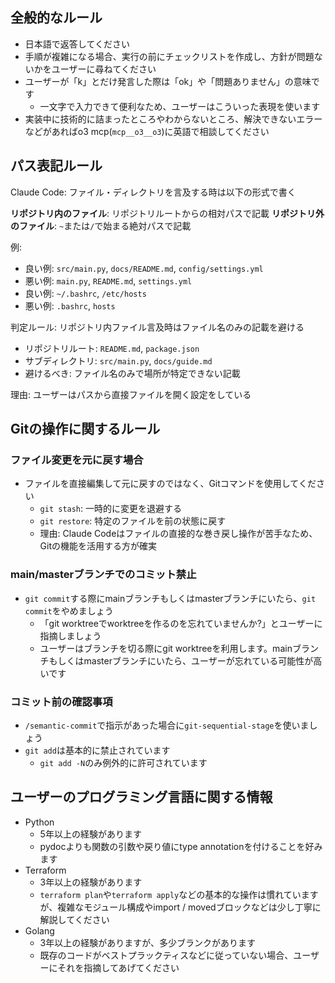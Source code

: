 ## 全般的なルール

- 日本語で返答してください
- 手順が複雑になる場合、実行の前にチェックリストを作成し、方針が問題ないかをユーザーに尋ねてください
- ユーザーが「k」とだけ発言した際は「ok」や「問題ありません」の意味です
  - 一文字で入力できて便利なため、ユーザーはこういった表現を使います
- 実装中に技術的に詰まったところやわからないところ、解決できないエラーなどがあればo3 mcp(`mcp__o3__o3`)に英語で相談してください

## パス表記ルール

Claude Code: ファイル・ディレクトリを言及する時は以下の形式で書く

**リポジトリ内のファイル**: リポジトリルートからの相対パスで記載
**リポジトリ外のファイル**: `~`または`/`で始まる絶対パスで記載

例:
- 良い例: `src/main.py`, `docs/README.md`, `config/settings.yml`
- 悪い例: `main.py`, `README.md`, `settings.yml`
- 良い例: `~/.bashrc`, `/etc/hosts`
- 悪い例: `.bashrc`, `hosts`

判定ルール: リポジトリ内ファイル言及時はファイル名のみの記載を避ける
- リポジトリルート: `README.md`, `package.json`
- サブディレクトリ: `src/main.py`, `docs/guide.md`
- 避けるべき: ファイル名のみで場所が特定できない記載

理由: ユーザーはパスから直接ファイルを開く設定をしている

## Gitの操作に関するルール


### ファイル変更を元に戻す場合
- ファイルを直接編集して元に戻すのではなく、Gitコマンドを使用してください
  - `git stash`: 一時的に変更を退避する
  - `git restore`: 特定のファイルを前の状態に戻す
  - 理由: Claude Codeはファイルの直接的な巻き戻し操作が苦手なため、Gitの機能を活用する方が確実

### main/masterブランチでのコミット禁止
- `git commit`する際にmainブランチもしくはmasterブランチにいたら、`git commit`をやめましょう
  - 「git worktreeでworktreeを作るのを忘れていませんか?」とユーザーに指摘しましょう
  - ユーザーはブランチを切る際にgit worktreeを利用します。mainブランチもしくはmasterブランチにいたら、ユーザーが忘れている可能性が高いです

### コミット前の確認事項
- `/semantic-commit`で指示があった場合に`git-sequential-stage`を使いましょう
- `git add`は基本的に禁止されています
  - `git add -N`のみ例外的に許可されています

## ユーザーのプログラミング言語に関する情報

- Python
  - 5年以上の経験があります
  - pydocよりも関数の引数や戻り値にtype annotationを付けることを好みます
- Terraform
  - 3年以上の経験があります
  - `terraform plan`や`terraform apply`などの基本的な操作は慣れていますが、複雑なモジュール構成やimport / movedブロックなどは少し丁寧に解説してください
- Golang
  - 3年以上の経験がありますが、多少ブランクがあります
  - 既存のコードがベストプラックティスなどに従っていない場合、ユーザーにそれを指摘してあげてください

